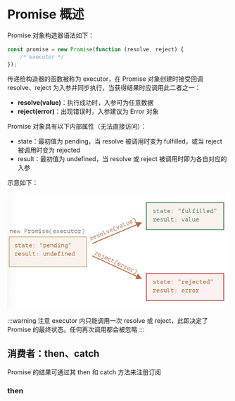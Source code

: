 # Promise 概述

Promise 对象构造器语法如下：

```js
const promise = new Promise(function (resolve, reject) {
	/* executor */
});
```

传递给构造器的函数被称为 executor，在 Promise 对象创建时接受回调 resolve、reject 为入参并同步执行，当获得结果时应调用此二者之一：

- **resolve(value)**：执行成功时，入参可为任意数据
- **reject(error)**：出现错误时，入参建议为 Error 对象

Promise 对象具有以下内部属性（无法直接访问）：

- state：最初值为 pending，当 resolve 被调用时变为 fulfilled，或当 reject 被调用时变为 rejected
- result：最初值为 undefined，当 resolve 或 reject 被调用时即为各自对应的入参

示意如下：

![](./assets/promise-state.png)

:::warning 注意
executor 内只能调用一次 resolve 或 reject，此即决定了 Promise 的最终状态。任何再次调用都会被忽略
:::

## 消费者：then、catch

Promise 的结果可通过其 then 和 catch 方法来注册订阅

### then
